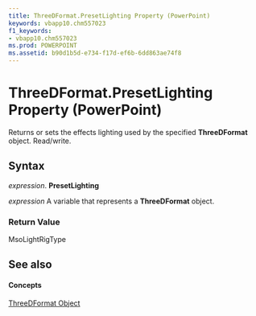 ```yaml
---
title: ThreeDFormat.PresetLighting Property (PowerPoint)
keywords: vbapp10.chm557023
f1_keywords:
- vbapp10.chm557023
ms.prod: POWERPOINT
ms.assetid: b90d1b5d-e734-f17d-ef6b-6dd863ae74f8
---
```



# ThreeDFormat.PresetLighting Property (PowerPoint)

Returns or sets the effects lighting used by the specified  **ThreeDFormat** object. Read/write.


## Syntax

 _expression_. **PresetLighting**

 _expression_ A variable that represents a **ThreeDFormat** object.


### Return Value

MsoLightRigType


## See also


#### Concepts


[ThreeDFormat Object](threedformat-object-powerpoint.md)

